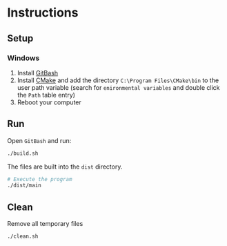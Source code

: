 # Instructions

## Setup

### Windows

1. Install [GitBash](https://git-scm.com/downloads)
2. Install [CMake](https://cmake.org/download) and add the directory `C:\Program Files\CMake\bin` to the user path variable (search for `enironmental variables` and double click the `Path` table entry)
3. Reboot your computer

## Run

Open `GitBash` and run:

```sh
./build.sh
```

The files are built into the `dist` directory.

```sh
# Execute the program
./dist/main
```

## Clean

Remove all temporary files

```sh
./clean.sh
```

